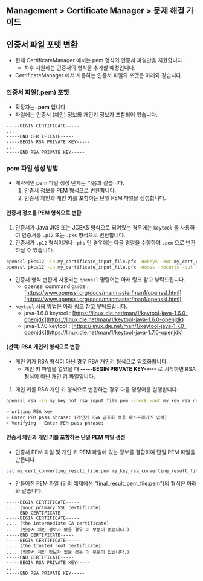 ## Management > Certificate Manager > 문제 해결 가이드

## 인증서 파일 포맷 변환

* 현재 CertificateManager 에서는 pem 형식의 인증서 파일만을 지원합니다.
    * 차후 지원하는 인증서의 형식을 추가할 예정입니다.
* CertificateManager 에서 사용하는 인증서 파일의 포맷은 아래와 같습니다.

### 인증서 파일(.pem) 포맷

* 확장자는 **.pem** 입니다.
* 파일에는 인증서 (체인) 정보와 개인키 정보가 포함되어 있습니다.

``` text
-----BEGIN CERTIFICATE-----
...
-----END CERTIFICATE-----
-----BEGIN RSA PRIVATE KEY-----
...
-----END RSA PRIVATE KEY-----
```

### pem 파일 생성 방법

* 개략적인 pem 파일 생성 단계는 다음과 같습니다.
    1. 인증서 정보를 PEM 형식으로 변환합니다.
    2. 인증서 체인과 개인 키를 포함하는 단일 PEM 파일을 생성합니다.

#### 인증서 정보를 PEM 형식으로 변환

1. 인증서가 Java JKS 또는 JCEKS 형식으로 되어있는 경우에는 `keytool` 을 사용하여 인증서를 `.p12` 또는 `.pks` 형식으로 변환합니다.
2. 인증서가 `.p12` 형식이거나 `.pks` 인 경우에는 다음 명령을 수행하여 `.pem` 으로 변환하실 수 있습니다.

```sh
openssl pkcs12 -in my_certificate_input_file.pfx -nokeys -out my_cert_converting_result_file.pem
openssl pkcs12 -in my_certificate_input_file.pfx -nodes -nocerts -out my_cert_converting_result_file.pem
```

* 인증서 형식 변환에 사용되는 `openssl` 명령어는 아래 링크 참고 부탁드립니다.
    * openssl command guide : [https://www.openssl.org/docs/manmaster/man1/openssl.html](https://www.openssl.org/docs/manmaster/man1/openssl.html)
* `keytool` 사용 방법은 아래 링크 참고 부탁드립니다.
    * java-1.6.0 keytool : [https://linux.die.net/man/1/keytool-java-1.6.0-openjdk](https://linux.die.net/man/1/keytool-java-1.6.0-openjdk)
    * java-1.7.0 keytool : [https://linux.die.net/man/1/keytool-java-1.7.0-openjdk](https://linux.die.net/man/1/keytool-java-1.7.0-openjdk)

#### (선택) RSA 개인키 형식으로 변환

* 개인 키가 RSA 형식이 아닌 경우 RSA 개인키 형식으로 암호화합니다.
    * 개인 키 파일을 열었을 때 **-----BEGIN PRIVATE KEY-----** 로 시작하면 RSA 형식이 아닌 개인 키 파일입니다.

1. 개인 키를 RSA 개인 키 형식으로 변환하는 경우 다음 명령어를 실행합니다.

``` bash
openssl rsa -in my_key_not_rsa_input_file.pem -check -out my_key_rsa_converting_result_file.pem

> writing RSA key
> Enter PEM pass phrase: (개인키 RSA 암호화 적용 패스프레이즈 입력)
> Verifying - Enter PEM pass phrase:
```

#### 인증서 체인과 개인 키를 포함하는 단일 PEM 파일 생성

* 인증서 PEM 파일 및 개인 키 PEM 파일에 있는 정보를 결합하여 단일 PEM 파일을 만듭니다.

``` bash
cat my_cert_converting_result_file.pem my_key_rsa_converting_result_file.pem > final_result_pem_file.pem
```

* 만들어진 PEM 파일 (위의 예제에선 "final\_result\_pem\_file.pem")의 형식은 아래와 같습니다.

``` text
-----BEGIN CERTIFICATE-----
.... (your primary SSL certificate)
-----END CERTIFICATE-----
-----BEGIN CERTIFICATE-----
.... (the intermediate CA certificate)
.... (인증서 체인 정보가 없을 경우 이 부분이 없습니다.)
-----END CERTIFICATE-----
-----BEGIN CERTIFICATE-----
.... (the trusted root certificate)
.... (인증서 체인 정보가 없을 경우 이 부분이 없습니다.)
-----END CERTIFICATE-----
-----BEGIN RSA PRIVATE KEY-----
...
-----END RSA PRIVATE KEY-----
```
